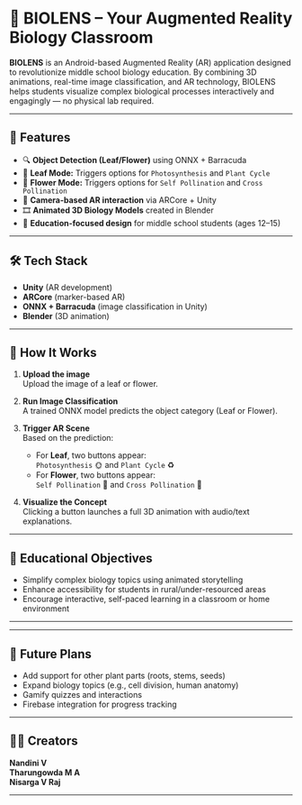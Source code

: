# 🌿 BIOLENS – Your Augmented Reality Biology Classroom

**BIOLENS** is an Android-based Augmented Reality (AR) application designed to revolutionize middle school biology education. By combining 3D animations, real-time image classification, and AR technology, BIOLENS helps students visualize complex biological processes interactively and engagingly — no physical lab required.

---

## 🚀 Features

- 🔍 **Object Detection (Leaf/Flower)** using ONNX + Barracuda  
- 🌱 **Leaf Mode:** Triggers options for `Photosynthesis` and `Plant Cycle`  
- 🌸 **Flower Mode:** Triggers options for `Self Pollination` and `Cross Pollination`  
- 📱 **Camera-based AR interaction** via ARCore + Unity  
- 🎞️ **Animated 3D Biology Models** created in Blender  
- 🧠 **Education-focused design** for middle school students (ages 12–15)

---

## 🛠️ Tech Stack

- **Unity** (AR development)  
- **ARCore** (marker-based AR)  
- **ONNX + Barracuda** (image classification in Unity)  
- **Blender** (3D animation)  


---

## 🧬 How It Works

1. **Upload the image**  
   Upload the image of a leaf or flower.

2. **Run Image Classification**  
   A trained ONNX model predicts the object category (Leaf or Flower).

3. **Trigger AR Scene**  
   Based on the prediction:
   - For **Leaf**, two buttons appear:  
     `Photosynthesis` 🌞 and `Plant Cycle` ♻️
   - For **Flower**, two buttons appear:  
     `Self Pollination` 🌸 and `Cross Pollination` 🌼

4. **Visualize the Concept**  
   Clicking a button launches a full 3D animation with audio/text explanations.

---

## 🎯 Educational Objectives

- Simplify complex biology topics using animated storytelling  
- Enhance accessibility for students in rural/under-resourced areas  
- Encourage interactive, self-paced learning in a classroom or home environment  

---


---

## 🧠 Future Plans

- Add support for other plant parts (roots, stems, seeds)  
- Expand biology topics (e.g., cell division, human anatomy)  
- Gamify quizzes and interactions  
- Firebase integration for progress tracking  

---

## 👨‍🎓 Creators

**Nandini V**  
**Tharungowda M A**  
**Nisarga V Raj**

---



